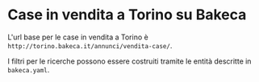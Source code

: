 # Case in vendita a Torino su Bakeca

L'url base per le case in vendita a Torino è `http://torino.bakeca.it/annunci/vendita-case/`.

I filtri per le ricerche possono essere costruiti tramite le entità descritte in `bakeca.yaml`.

